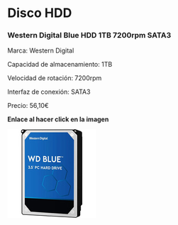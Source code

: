 # Disco HDD

### Western Digital Blue HDD 1TB 7200rpm SATA3

Marca: Western Digital

Capacidad de almacenamiento: 1TB

Velocidad de rotación: 7200rpm

Interfaz de conexión: SATA3

Precio: 56,10€

**Enlace al hacer click en la imagen**

[![Disco](img/midisco_n.jpg)](https://www.pccomponentes.com/western-digital-blue-hdd-1tb-7200rpm-sata3)

